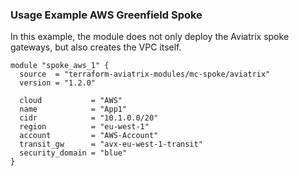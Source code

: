### Usage Example AWS Greenfield Spoke

In this example, the module does not only deploy the Aviatrix spoke gateways, but also creates the VPC itself.

```
module "spoke_aws_1" {
  source  = "terraform-aviatrix-modules/mc-spoke/aviatrix"
  version = "1.2.0"

  cloud           = "AWS"
  name            = "App1"
  cidr            = "10.1.0.0/20"
  region          = "eu-west-1"
  account         = "AWS-Account"
  transit_gw      = "avx-eu-west-1-transit"
  security_domain = "blue"
}
```